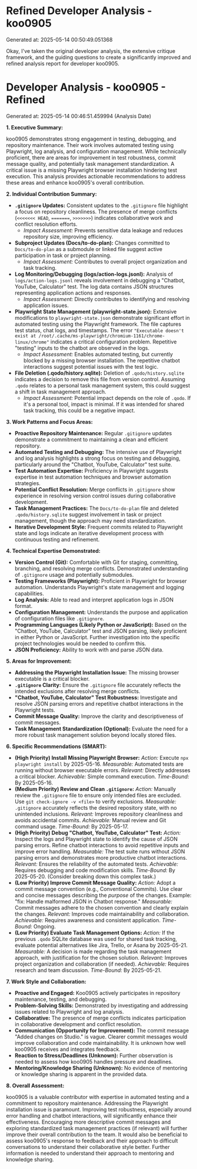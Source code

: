 # Refined Developer Analysis - koo0905
Generated at: 2025-05-14 00:50:49.051368

Okay, I've taken the original developer analysis, the extensive critique framework, and the guiding questions to create a significantly improved and refined analysis report for developer koo0905.

# Developer Analysis - koo0905 - Refined

Generated at: 2025-05-14 00:46:51.459994 (Analysis Date)

**1. Executive Summary:**

koo0905 demonstrates strong engagement in testing, debugging, and repository maintenance. Their work involves automated testing using Playwright, log analysis, and configuration management. While technically proficient, there are areas for improvement in test robustness, commit message quality, and potentially task management standardization. A critical issue is a missing Playwright browser installation hindering test execution. This analysis provides actionable recommendations to address these areas and enhance koo0905's overall contribution.

**2. Individual Contribution Summary:**

*   **`.gitignore` Updates:** Consistent updates to the `.gitignore` file highlight a focus on repository cleanliness. The presence of merge conflicts (`<<<<<<< HEAD`, `=======`, `>>>>>>>`) indicates collaborative work and conflict resolution efforts.
    *   *Impact Assessment:* Prevents sensitive data leakage and reduces repository size, improving efficiency.
*   **Subproject Updates (Docs/to-do-plan):** Changes committed to `Docs/to-do-plan` as a submodule or linked file suggest active participation in task or project planning.
    *   *Impact Assessment:* Contributes to overall project organization and task tracking.
*   **Log Monitoring/Debugging (logs/action-logs.jsonl):** Analysis of `logs/action-logs.jsonl` reveals involvement in debugging a "Chatbot, YouTube, Calculator" test. The log data contains JSON structures representing application actions and responses.
    *   *Impact Assessment:* Directly contributes to identifying and resolving application issues.
*   **Playwright State Management (playwright-state.json):**  Extensive modifications to `playwright-state.json` demonstrate significant effort in automated testing using the Playwright framework. The file captures test status, chat logs, and timestamps. The error `"Executable doesn't exist at /root/.cache/ms-playwright/chromium-1161/chrome-linux/chrome"` indicates a critical configuration problem. Repetitive "testing" inputs to the chatbot are observed in the logs.
    *   *Impact Assessment:* Enables automated testing, but currently blocked by a missing browser installation. The repetitive chatbot interactions suggest potential issues with the test logic.
*   **File Deletion (.qodo/history.sqlite):** Deletion of `.qodo/history.sqlite` indicates a decision to remove this file from version control.  Assuming `.qodo` relates to a personal task management system, this could suggest a shift in task management approach.
    *   *Impact Assessment:*  Potential impact depends on the role of `.qodo`. If it's a personal tool, impact is minimal. If it was intended for shared task tracking, this could be a negative impact.

**3. Work Patterns and Focus Areas:**

*   **Proactive Repository Maintenance:** Regular `.gitignore` updates demonstrate a commitment to maintaining a clean and efficient repository.
*   **Automated Testing and Debugging:**  The intensive use of Playwright and log analysis highlights a strong focus on testing and debugging, particularly around the "Chatbot, YouTube, Calculator" test suite.
*   **Test Automation Expertise:**  Proficiency in Playwright suggests expertise in test automation techniques and browser automation strategies.
*   **Potential Conflict Resolution:**  Merge conflicts in `.gitignore` show experience in resolving version control issues during collaborative development.
*   **Task Management Practices:** The `Docs/to-do-plan` file and deleted `.qodo/history.sqlite` suggest involvement in task or project management, though the approach may need standardization.
*   **Iterative Development Style:** Frequent commits related to Playwright state and logs indicate an iterative development process with continuous testing and refinement.

**4. Technical Expertise Demonstrated:**

*   **Version Control (Git):**  Comfortable with Git for staging, committing, branching, and resolving merge conflicts.  Demonstrated understanding of `.gitignore` usage and potentially submodules.
*   **Testing Frameworks (Playwright):**  Proficient in Playwright for browser automation. Understands Playwright's state management and logging capabilities.
*   **Log Analysis:**  Able to read and interpret application logs in JSON format.
*   **Configuration Management:**  Understands the purpose and application of configuration files like `.gitignore`.
*   **Programming Languages (Likely Python or JavaScript):** Based on the "Chatbot, YouTube, Calculator" test and JSON parsing, likely proficient in either Python or JavaScript.  Further investigation into the specific project technologies would be needed to confirm this.
*   **JSON Proficiency:** Ability to work with and parse JSON data.

**5. Areas for Improvement:**

*   **Addressing the Playwright Installation Issue:** The missing browser executable is a critical blocker.
*   **`.gitignore` Clarity:** Ensure the `.gitignore` file accurately reflects the intended exclusions after resolving merge conflicts.
*   **"Chatbot, YouTube, Calculator" Test Robustness:**  Investigate and resolve JSON parsing errors and repetitive chatbot interactions in the Playwright tests.
*   **Commit Message Quality:**  Improve the clarity and descriptiveness of commit messages.
*   **Task Management Standardization (Optional):** Evaluate the need for a more robust task management solution beyond locally stored files.

**6. Specific Recommendations (SMART):**

*   **(High Priority) Install Missing Playwright Browser:** *Action:* Execute `npx playwright install` by 2025-05-16. *Measurable:* Automated tests are running without browser executable errors. *Relevant:* Directly addresses a critical blocker. *Achievable:*  Simple command execution. *Time-Bound:* By 2025-05-16.
*   **(Medium Priority) Review and Clean `.gitignore`:** *Action:* Manually review the `.gitignore` file to ensure only intended files are excluded. Use `git check-ignore -v <file>` to verify exclusions. *Measurable:* `.gitignore` accurately reflects the desired repository state, with no unintended inclusions. *Relevant:* Improves repository cleanliness and avoids accidental commits. *Achievable:* Manual review and Git command usage. *Time-Bound:* By 2025-05-17.
*   **(High Priority) Debug "Chatbot, YouTube, Calculator" Test:** *Action:* Inspect the logs and Playwright state to identify the cause of JSON parsing errors.  Refine chatbot interactions to avoid repetitive inputs and improve error handling. *Measurable:* The test suite runs without JSON parsing errors and demonstrates more productive chatbot interactions. *Relevant:* Ensures the reliability of the automated tests. *Achievable:* Requires debugging and code modification skills. *Time-Bound:* By 2025-05-20.  (Consider breaking down this complex task.)
*   **(Low Priority) Improve Commit Message Quality:** *Action:*  Adopt a commit message convention (e.g., Conventional Commits). Use clear and concise messages describing the *purpose* of the changes. Example: "fix: Handle malformed JSON in Chatbot response." *Measurable:*  Commit messages adhere to the chosen convention and clearly explain the changes. *Relevant:* Improves code maintainability and collaboration. *Achievable:* Requires awareness and consistent application. *Time-Bound:* Ongoing.
*   **(Low Priority) Evaluate Task Management Options:** *Action:* If the previous `.qodo` SQLite database was used for shared task tracking, evaluate potential alternatives like Jira, Trello, or Asana by 2025-05-21. *Measurable:* A decision is made regarding the task management approach, with justification for the chosen solution. *Relevant:* Improves project organization and collaboration (if needed). *Achievable:* Requires research and team discussion. *Time-Bound:* By 2025-05-21.

**7. Work Style and Collaboration:**

*   **Proactive and Engaged:** Koo0905 actively participates in repository maintenance, testing, and debugging.
*   **Problem-Solving Skills:** Demonstrated by investigating and addressing issues related to Playwright and log analysis.
*   **Collaborative:** The presence of merge conflicts indicates participation in collaborative development and conflict resolution.
*   **Communication (Opportunity for Improvement):** The commit message "Added changes on Studio." is vague. Clearer commit messages would improve collaboration and code maintainability. It is unknown how well koo0905 receives and integrates feedback.
*   **Reaction to Stress/Deadlines (Unknown):** Further observation is needed to assess how koo0905 handles pressure and deadlines.
*   **Mentoring/Knowledge Sharing (Unknown):** No evidence of mentoring or knowledge sharing is apparent in the provided data.

**8. Overall Assessment:**

koo0905 is a valuable contributor with expertise in automated testing and a commitment to repository maintenance. Addressing the Playwright installation issue is paramount. Improving test robustness, especially around error handling and chatbot interactions, will significantly enhance their effectiveness. Encouraging more descriptive commit messages and exploring standardized task management practices (if relevant) will further improve their overall contribution to the team. It would also be beneficial to assess koo0905's response to feedback and their approach to difficult conversations to understand their collaborative style better. Further information is needed to understand their approach to mentoring and knowledge sharing.

